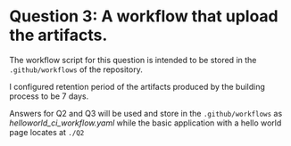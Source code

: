 # Question 3: A workflow that upload the artifacts.

The workflow script for this question is intended to be stored in the `.github/workflows` of the repository.

I configured retention period of the artifacts produced by the building process to be 7 days.

Answers for Q2 and Q3 will be used and store in the `.github/workflows` as _helloworld_ci_workflow.yaml_ while the basic application with a hello world page locates at `./Q2`
